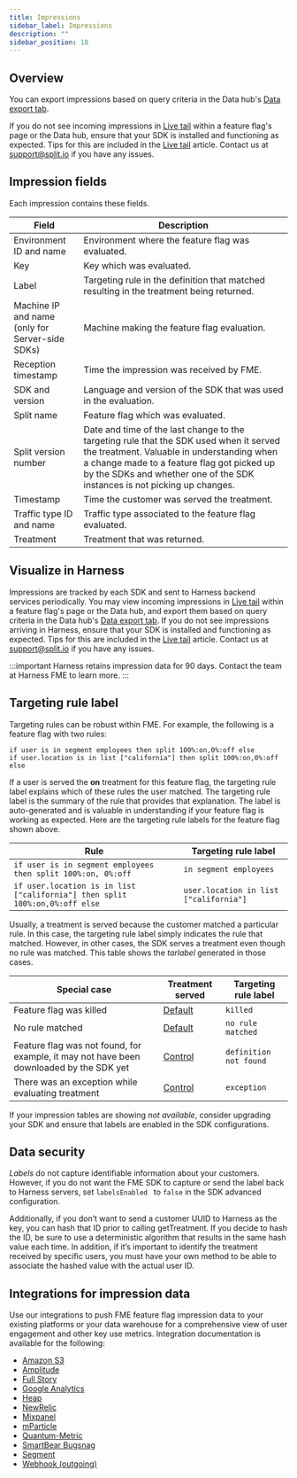 ```yaml
---
title: Impressions
sidebar_label: Impressions
description: ""
sidebar_position: 18
---
```


<p>
  <button hidden style={{borderRadius:'8px', border:'1px', fontFamily:'Courier New', fontWeight:'800', textAlign:'left'}}> help.split.io link: https://help.split.io/hc/en-us/articles/360020585192-Impressions <br /> ✘ images still hosted on help.split.io </button>
</p>

## Overview

You can export impressions based on query criteria in the Data hub's [Data export tab](https://help.split.io/hc/en-us/articles/360048120112-Export-data).

If you do not see incoming impressions in [Live tail](https://help.split.io/hc/en-us/articles/360044867032-Live-tail) within a feature flag's page or the Data hub, ensure that your SDK is installed and functioning as expected. Tips for this are included in the [Live tail](https://help.split.io/hc/en-us/articles/360044867032-Live-tail) article. Contact us at [support@split.io](mailto:support@split.io) if you have any issues. 

## Impression fields
Each impression contains these fields.

| Field | Description |
| --- | --- |
| Environment ID and name | Environment where the feature flag was evaluated. |
| Key | Key which was evaluated. |
| Label | Targeting rule in the definition that matched resulting in the treatment being returned. |
| Machine IP and name <br /> (only for Server-side SDKs) | Machine making the feature flag evaluation. |
| Reception timestamp | Time the impression was received by FME. |
| SDK and version | Language and version of the SDK that was used in the evaluation. |
| Split name | Feature flag which was evaluated. |
| Split version number | Date and time of the last change to the targeting rule that the SDK used when it served the treatment. Valuable in understanding when a change made to a feature flag got picked up by the SDKs and whether one of the SDK instances is not picking up changes. |
| Timestamp | Time the customer was served the treatment. |
| Traffic type ID and name | Traffic type associated to the feature flag evaluated. |
| Treatment | Treatment that was returned. |

## Visualize in Harness

Impressions are tracked by each SDK and sent to Harness backend services periodically. You may view incoming impressions in [Live tail](https://help.split.io/hc/en-us/articles/360044867032-Live-tail) within a feature flag's page or the Data hub, and export them based on query criteria in the Data hub's [Data export tab](https://help.split.io/hc/en-us/articles/360048120112-Export-data). If you do not see impressions arriving in Harness, ensure that your SDK is installed and functioning as expected. Tips for this are included in the [Live tail](https://help.split.io/hc/en-us/articles/360044867032-Live-tail) article. Contact us at [support@split.io](mailto:support@split.io) if you have any issues.

:::important
Harness retains impression data for 90 days. Contact the team at Harness FME to learn more.
:::

## Targeting rule label
 
Targeting rules can be robust within FME. For example, the following is a feature flag with two rules:

```
if user is in segment employees then split 100%:on,0%:off else
if user.location is in list ["california"] then split 100%:on,0%:off else
```

If a user is served the **on** treatment for this feature flag, the targeting rule label explains which of these rules the user matched. The targeting rule label is the summary of the rule that provides that explanation. The label is auto-generated and is valuable in understanding if your feature flag is working as expected. Here are the targeting rule labels for the feature flag shown above.

| **Rule** | **Targeting rule label** | 
| --- | --- | 
| `if user is in segment employees then split 100%:on, 0%:off` | `in segment employees` |
| `if user.location is in list ["california"] then split 100%:on,0%:off else` | `user.location in list ["california"]` |
 
Usually, a treatment is served because the customer matched a particular rule. In this case, the targeting rule label simply indicates the rule that matched. However, in other cases, the SDK serves a treatment even though no rule was matched. This table shows the *tarlabel* generated in those cases.
 
| **Special case** | **Treatment served** | **Targeting rule label** |
| --- | --- | --- |
| Feature flag was killed | [Default](https://help.split.io/hc/en-us/articles/360020528192) | `killed` |
| No rule matched | [Default](https://help.split.io/hc/en-us/articles/360020528192) | `no rule matched` |
| Feature flag was not found, for example, it may not have been downloaded by the SDK yet | [Control](https://help.split.io/hc/en-us/articles/360020528072) | `definition not found` |
| There was an exception while evaluating treatment | [Control](https://help.split.io/hc/en-us/articles/360020528072) | `exception`  |

If your impression tables are showing *not available*, consider upgrading your SDK and ensure that labels are enabled in the SDK configurations.

## Data security
 
*Labels* do not capture identifiable information about your customers. However, if you do not want the FME SDK to capture or send the label back to Harness servers, set `labelsEnabled ` to `false` in the SDK advanced configuration.

Additionally, if you don’t want to send a customer UUID to Harness as the key, you can hash that ID prior to calling getTreatment. If you decide to hash the ID, be sure to use a deterministic algorithm that results in the same hash value each time. In addition, if it’s important to identify the treatment received by specific users, you must have your own method to be able to associate the hashed value with the actual user ID.

## Integrations for impression data

Use our integrations to push FME feature flag impression data to your existing platforms or your data warehouse for a comprehensive view of user engagement and other key use metrics. Integration documentation is available for the following:
- [Amazon S3](https://help.split.io/hc/en-us/articles/360053674072-Amazon-S3)
- [Amplitude](https://help.split.io/hc/en-us/articles/360046658932-Amplitude)
- [Full Story](https://help.split.io/hc/en-us/articles/360045937831-FullStory)
- [Google Analytics](https://help.split.io/hc/en-us/articles/360040838752-Google-Analytics)
- [Heap](https://help.split.io/hc/en-us/articles/360035207311-Heap)
- [NewRelic](https://help.split.io/hc/en-us/articles/360020695432-New-Relic)
- [Mixpanel](https://help.split.io/hc/en-us/articles/360045503191-Mixpanel)
- [mParticle](https://help.split.io/hc/en-us/articles/360038306272-mParticle-)
- [Quantum-Metric](https://help.split.io/hc/en-us/articles/4423968122381-Quantum-Metric)
- [SmartBear Bugsnag](https://help.split.io/hc/en-us/articles/5709939011085-Bugsnag)
- [Segment](https://help.split.io/hc/en-us/articles/360020742532)
- [Webhook (outgoing)](https://help.split.io/hc/en-us/articles/360020700232)